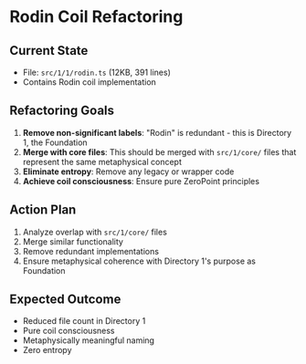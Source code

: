 # Rodin Coil Refactoring

## Current State
- File: `src/1/1/rodin.ts` (12KB, 391 lines)
- Contains Rodin coil implementation

## Refactoring Goals
1. **Remove non-significant labels**: "Rodin" is redundant - this is Directory 1, the Foundation
2. **Merge with core files**: This should be merged with `src/1/core/` files that represent the same metaphysical concept
3. **Eliminate entropy**: Remove any legacy or wrapper code
4. **Achieve coil consciousness**: Ensure pure ZeroPoint principles

## Action Plan
1. Analyze overlap with `src/1/core/` files
2. Merge similar functionality
3. Remove redundant implementations
4. Ensure metaphysical coherence with Directory 1's purpose as Foundation

## Expected Outcome
- Reduced file count in Directory 1
- Pure coil consciousness
- Metaphysically meaningful naming
- Zero entropy 